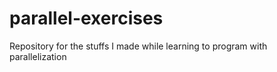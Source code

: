 # parallel-exercises
Repository for the stuffs I made while learning to program with parallelization
